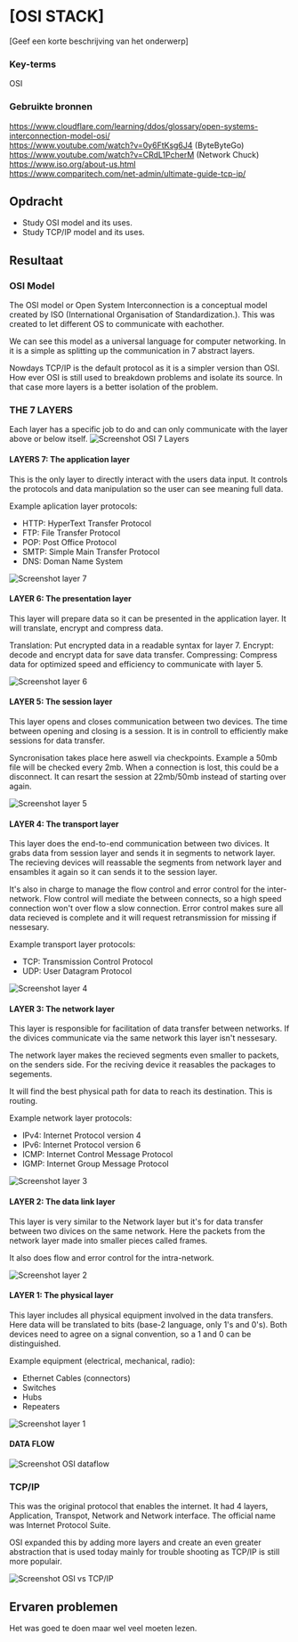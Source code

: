 # [OSI STACK]
[Geef een korte beschrijving van het onderwerp]

### Key-terms
OSI

### Gebruikte bronnen
https://www.cloudflare.com/learning/ddos/glossary/open-systems-interconnection-model-osi/  
https://www.youtube.com/watch?v=0y6FtKsg6J4 (ByteByteGo)  
https://www.youtube.com/watch?v=CRdL1PcherM (Network Chuck)  
https://www.iso.org/about-us.html  
https://www.comparitech.com/net-admin/ultimate-guide-tcp-ip/  

## Opdracht
- Study OSI model and its uses.
- Study TCP/IP model and its uses.

## Resultaat
### OSI Model
The OSI model or Open System Interconnection is a conceptual model created by ISO (International Organisation of Standardization.). This was created to let different OS to communicate with eachother. 

We can see this model as a universal language for computer networking. In it is a simple as splitting up the communication in 7 abstract layers. 

Nowdays TCP/IP is the default protocol as it is a simpler version than OSI. How ever OSI is still used to breakdown problems and isolate its source. In that case more layers is a better isolation of the problem.

### THE 7 LAYERS  
Each layer has a specific job to do and can only communicate with the layer above or below itself. 
![Screenshot OSI 7 Layers](../00_includes/NTW-01/osi_model_7_layers.png)
#### LAYERS 7: The application layer   
This is the only layer to directly interact with the users data input. It controls the protocols and data manipulation so the user can see meaning full data.

Example aplication layer protocols:  
- HTTP: HyperText Transfer Protocol  
- FTP: File Transfer Protocol   
- POP: Post Office Protocol  
- SMTP: Simple Main Transfer Protocol  
- DNS: Doman Name System   

![Screenshot layer 7](../00_includes/NTW-01/osi_model_application_layer_7.jpg)

#### LAYER 6: The presentation layer  
This layer will prepare data so it can be presented in the application layer. It will translate, encrypt and compress data. 

Translation: Put encrypted data in a readable syntax for layer 7.
Encrypt: decode and encrypt data for save data transfer.
Compressing: Compress data for optimized speed and efficiency to communicate with layer 5. 

![Screenshot layer 6](../00_includes/NTW-01/osi_model_presentation_layer_6.jpg)

#### LAYER 5: The session layer  
This layer opens and closes communication between two devices. The time between opening and closing is a session. It is in controll to efficiently make sessions for data transfer.

Syncronisation takes place here aswell via checkpoints. Example a 50mb file will be checked every 2mb. When a connection is lost, this could be a disconnect. It can resart the session at 22mb/50mb instead of starting over again. 

![Screenshot layer 5](/00_includes/NTW-01/osi_model_session_layer_5.jpg)

#### LAYER 4: The transport layer  
This layer does the end-to-end communication between two divices. It grabs data from session layer and sends it in segments to network layer. The recieving devices will reassable the segments from network layer and ensambles it again so it can sends it to the session layer. 

It's also in charge to manage the flow control and error control for the inter-network. Flow control will mediate the between connects, so a high speed connection won't over flow a slow connection. Error control makes sure all data recieved is complete and it will request retransmission for missing if nessesary.

Example transport layer protocols:
- TCP: Transmission Control Protocol
- UDP: User Datagram Protocol

![Screenshot layer 4](/00_includes/NTW-01/osi_model_transport_layer_4.jpg)

#### LAYER 3: The network layer  
This layer is responsible for facilitation of data transfer between networks. If the divices communicate via the same network this layer isn't nessesary. 

The network layer makes the recieved segments even smaller to packets, on the senders side. For the reciving device it reasables the packages to segements. 

It will find the best physical path for data to reach its destination. This is routing. 

Example network layer protocols: 
- IPv4: Internet Protocol version 4
- IPv6: Internet Protocol version 6
- ICMP: Internet Control Message Protocol
- IGMP: Internet Group Message Protocol

![Screenshot layer 3](../00_includes/NTW-01/osi_model_network_layer_3.jpg)

#### LAYER 2: The data link layer  
This layer is very similar to the Network layer but it's for data transfer between two divices on the same network. Here the packets from the network layer made into smaller pieces called frames. 

It also does flow and error control for the intra-network.

![Screenshot layer 2](../00_includes/NTW-01/osi_model_datalink_layer_2.jpg)

#### LAYER 1: The physical layer  
This layer includes all physical equipment involved in the data transfers. Here data will be translated to bits (base-2 language, only 1's and 0's). Both devices need to agree on a signal convention, so a 1 and 0 can be distinguished. 

Example equipment (electrical, mechanical, radio):
- Ethernet Cables (connectors)
- Switches
- Hubs
- Repeaters

![Screenshot layer 1](../00_includes/NTW-01/osi_model_phyisical_layer_1.png)

#### DATA FLOW  
![Screenshot OSI dataflow](../00_includes/NTW-01/osi_data_flow.jpg)

### TCP/IP
This was the original protocol that enables the internet. It had 4 layers, Application, Transpot, Network and Network interface. The official name was Internet Protocol Suite. 

OSI expanded this by adding more layers and create an even greater abstraction that is used today mainly for trouble shooting as TCP/IP is still more populair. 

![Screenshot OSI vs TCP/IP](../00_includes/NTW-01/osi_vs_tcpip.jpg)


## Ervaren problemen
Het was goed te doen maar wel veel moeten lezen. 
